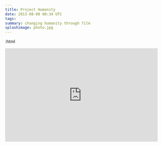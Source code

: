 ```yaml
---
title: Project Humanity
date: 2013-08-08 00:34 UTC
tags:
summary: changing humanity through film
splashimage: photo.jpg
---
```

:html
  <iframe width="500" height="307" src="http://www.youtube.com/embed/PUWSQd1yzUk" frameborder="0" allowfullscreen></iframe>
